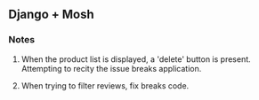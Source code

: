 ## Django + Mosh

### Notes

1. When the product list is displayed, a 'delete' button is present. Attempting to recity the issue breaks application.

2. When trying to filter reviews, fix breaks code.  

